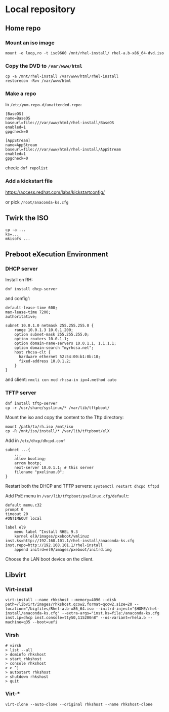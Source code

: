 # Local repository

## Home repo

### Mount an iso image

```
mount -o loop,ro -t iso9660 /mnt/rhel-install/ rhel-a.b-x86_64-dvd.iso
```

### Copy the DVD to `/var/www/html`

```
cp -a /mnt/rhel-install /var/www/html/rhel-install
restorecon -Rvv /var/www/html
```

### Make a repo

In `/etc/yum.repo.d/unattended.repo`:
```
[BaseOS]
name=BaseOS
baseurl=file:///var/www/html/rhel-install/BaseOS
enabled=1
gpgcheck=0

[AppStream]
name=AppStream
baseurl=file:///var/www/html/rhel-install/AppStream
enabled=1
gpgcheck=0
```

check: `dnf repolist`

### Add a kickstart file

https://access.redhat.com/labs/kickstartconfig/

or pick `/root/anaconda-ks.cfg`

## Twirk the ISO

```
cp -a ...
ks=...
mkisofs ...
```

## Preboot eXecution Environment

### DHCP server

Install on RH:
```
dnf install dhcp-server
```
and config':
```
default-lease-time 600;
max-lease-time 7200;
authoritative;

subnet 10.0.1.0 netmask 255.255.255.0 {
	range 10.0.1.3 10.0.1.200;
	option subnet-mask 255.255.255.0;
	option routers 10.0.1.1;
	option domain-name-servers 10.0.1.1, 1.1.1.1;
	option domain-search "myrhcsa.net";
	host rhcsa-clt {
	  hardware ethernet 52:54:00:b1:0b:10;
	  fixed-address 10.0.1.2;
	}
}
```
and client: `nmcli con mod rhcsa-in ipv4.method auto`

### TFTP server

```
dnf install tftp-server
cp -r /usr/share/syslinux/* /var/lib/tftpboot/
```

Mount the iso and copy the content to the Tftp directory:
```
mount /path/to/rh.iso /mnt/iso
cp -R /mnt/iso/install/* /var/lib/tftpboot/elX
```

Add in `/etc/dhcp/dhcpd.conf`
```
subnet ...{
    ...
    allow booting;
    arrom bootp;
    next-server 10.0.1.1; # this server
    filename "pxelinux.0"; 
}
```

Restart both the DHCP and TFTP servers: `systemctl restart dhcpd tftpd`

Add PxE menu in `/var/lib/tftpboot/pxelinux.cfg/default`:
```
default menu.c32
prompt 0
timeout 20
#ONTIMEOUT local

label el9
    menu label ^Install RHEL 9.3
    kernel el9/images/pxeboot/vmlinuz inst.ks=http://192.168.101.1/rhel-install/anaconda-ks.cfg inst.repo=http://192.168.101.1/rhel-install
    append initrd=el9/images/pxeboot/initrd.img
```

Choose the LAN boot device on the client.

## Libvirt

### Virt-install

```
virt-install --name rhkshost --memory=4096 --disk path=/libvirt/images/rhkshost.qcow2,format=qcow2,size=20 --location="/bigfiles/Rhel-a.b-x86_64.iso --initrd-inject="$HOME/rhel-install/anaconda-ks.cfg" --extra-args="inst.ks=file:/anaconda-ks.cfg inst.ip=dhcp inst.console=ttyS0,115200n8" --os-variant=rhela.b --machine=q35 --boot=uefi
```

### Virsh

```
# virsh
> list --all
> dominfo rhkshost
> start rhkshost
> console rhkshost
> > ^]
> autostart rhkshost
> shutdown rhkshost
> quit
```

### Virt-*

```
virt-clone --auto-clone --original rhkshost --name rhkshost-clone
```


